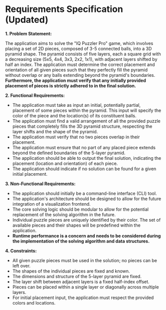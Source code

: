 # Requirements Specification (Updated)

**1. Problem Statement:**

The application aims to solve the "IQ Puzzler Pro" game, which involves placing a set of 2D pieces, composed of 3-5 connected balls, into a 3D pyramid shape. The pyramid consists of five layers, each a square grid with a decreasing size (5x5, 4x4, 3x3, 2x2, 1x1), with adjacent layers shifted by half an index. The application must determine the correct placement and orientation of all given pieces such that they perfectly fill the pyramid without overlap or any balls extending beyond the pyramid's boundaries. **Furthermore, the application must verify that any initially provided placement of pieces is strictly adhered to in the final solution.**

**2. Functional Requirements:**

* The application must take as input an initial, potentially partial, placement of some pieces within the pyramid. This input will specify the color of the piece and the location(s) of its constituent balls.
* The application must find a valid arrangement of all the provided puzzle pieces that completely fills the 3D pyramid structure, respecting the layer shifts and the shape of the pyramid.
* The application must verify that no two pieces overlap in their placement.
* The application must ensure that no part of any placed piece extends beyond the defined boundaries of the 5-layer pyramid.
* The application should be able to output the final solution, indicating the placement (location and orientation) of each piece.
* The application should indicate if no solution can be found for a given initial placement.

**3. Non-Functional Requirements:**

* The application should initially be a command-line interface (CLI) tool.
* The application's architecture should be designed to allow for the future integration of a visualization frontend.
* The core solving logic should be modular to allow for the potential replacement of the solving algorithm in the future.
* Individual puzzle pieces are uniquely identified by their color. The set of available pieces and their shapes will be predefined within the application.
* **Runtime performance is a concern and needs to be considered during the implementation of the solving algorithm and data structures.**

**4. Constraints:**

* All given puzzle pieces must be used in the solution; no pieces can be left over.
* The shapes of the individual pieces are fixed and known.
* The dimensions and structure of the 5-layer pyramid are fixed.
* The layer shift between adjacent layers is a fixed half-index offset.
* Pieces can be placed within a single layer or diagonally across multiple layers.
* For initial placement input, the application must respect the provided colors and locations.
